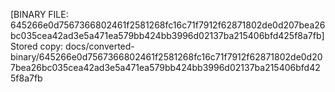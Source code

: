 [BINARY FILE: 645266e0d7567366802461f2581268fc16c71f7912f62871802de0d207bea26bc035cea42ad3e5a471ea579bb424bb3996d02137ba215406bfd425f8a7fb]
Stored copy: docs/converted-binary/645266e0d7567366802461f2581268fc16c71f7912f62871802de0d207bea26bc035cea42ad3e5a471ea579bb424bb3996d02137ba215406bfd425f8a7fb
